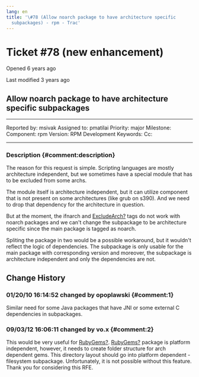 ```yaml
---
lang: en
title: '\#78 (Allow noarch package to have architecture specific
  subpackages) - rpm - Trac'
---
```


Ticket \#78 (new enhancement)
=============================

Opened 6 years ago

Last modified 3 years ago

Allow noarch package to have architecture specific subpackages
--------------------------------------------------------------

  -------------- -------- -------------- -----------------
  Reported by:   msivak   Assigned to:   pmatilai
  Priority:      major    Milestone:     
  Component:     rpm      Version:       RPM Development
  Keywords:               Cc:            
                                         
  -------------- -------- -------------- -----------------

### Description {#comment:description}

The reason for this request is simple. Scripting languages are mostly
architecture independent, but we sometimes have a special module that
has to be excluded from some archs.

The module itself is architecture independent, but it can utilize
component that is not present on some architectures (like grub on s390).
And we need to drop that dependency for the architecture in question.

But at the moment, the ifnarch and [ExcludeArch?](/ExcludeArch) tags do
not work with noarch packages and we can\'t change the subpackage to be
architecture specific since the main package is tagged as noarch.

Spliting the package in two would be a possible workaround, but it
wouldn\'t reflect the logic of dependencies. The subpackage is only
usable for the main package with corresponding version and moreover, the
subpackage is architecture independent and only the dependencies are
not.

Change History
--------------

### 01/20/10 16:14:52 changed by opoplawski {#comment:1}

Similar need for some Java packages that have JNI or some external C
dependencies in subpackages.

### 09/03/12 16:06:11 changed by vo.x {#comment:2}

This would be very useful for [RubyGems?](/RubyGems).
[RubyGems?](/RubyGems) package is platform independent, however, it
needs to create folder structure for arch dependent gems. This directory
layout should go into platform dependent -filesystem subpackage.
Unfortunately, it is not possible without this feature. Thank you for
considering this RFE.

